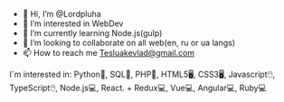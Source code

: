 - 👋 Hi, I’m @Lordpluha
- 👀 I’m interested in WebDev
- 🌱 I’m currently learning Node.js(gulp)
- 💞️ I’m looking to collaborate on all web(en, ru or ua langs)
- 📫 How to reach me Tesluakevlad@gmail.com

I\`m interested in:
Python:snake:, SQL:abacus:, PHP:abacus:, HTML5:desktop_computer:, CSS3:desktop_computer:, Javascript:computer_mouse:, TypeScript:computer_mouse:, Node.js:computer:, React. + Redux:computer:, Vue:computer:, Angular:computer:, Ruby:computer:
